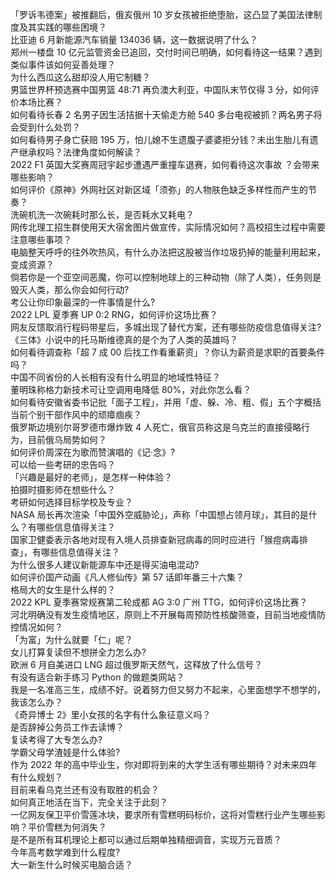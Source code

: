 「罗诉韦德案」被推翻后，俄亥俄州 10 岁女孩被拒绝堕胎，这凸显了美国法律制度及其实践的哪些困境？  
比亚迪 6 月新能源汽车销量 134036 辆，这一数据说明了什么？  
郑州一楼盘 10 亿元监管资金已追回，交付时间已明确，如何看待这一结果？遇到类似事件该如何妥善处理？  
为什么西瓜这么甜却没人用它制糖？  
男篮世界杯预选赛中国男篮 48:71 再负澳大利亚，中国队末节仅得 3 分，如何评价本场比赛？  
如何看待长春 2 名男子因生活拮据十天偷走方舱 540 多台电视被抓？两名男子将会受到什么处罚？  
如何看待男子身亡获赔 195 万，怕儿媳不生遗腹子婆婆拒分钱？未出生胎儿有遗产继承权吗？法律角度如何解读？  
2022 F1 英国大奖赛周冠宇起步遭遇严重撞车退赛，如何看待这次事故 ？会带来哪些影响？  
如何评价《原神》外网社区对新区域「须弥」的人物肤色缺乏多样性而产生的节奏？  
洗碗机洗一次碗耗时那么长，是否耗水又耗电？  
网传北理工招生群使用天大宿舍图片做宣传，实际情况如何？高校招生过程中需要注意哪些事项？  
电脑整天呼呼的往外吹热风，有什么办法把这股被当作垃圾扔掉的能量利用起来，变成资源？  
倘若你是一个亚空间恶魔，你可以控制地球上的三种动物（除了人类），任务则是毁灭人类，那么你会如何行动?  
考公让你印象最深的一件事情是什么?  
2022 LPL 夏季赛 UP 0:2 RNG，如何评价这场比赛？  
网友反馈取消行程码带星后，多城出现了替代方案，还有哪些防疫信息值得关注?  
《三体》小说中的托马斯维德真的是个为了人类的英雄吗？  
如何看待调查称「超 7 成 00 后找工作看重薪资」？你认为薪资是求职的首要条件吗？  
中国不同省份的人长相有没有什么明显的地域性特征？  
董明珠称格力新技术可让空调用电降低 80%，对此你怎么看？  
如何看待安徽省委书记批「面子工程」，并用「虚、躲、冷、粗、假」五个字概括当前个别干部作风中的顽瘴痼疾？  
俄罗斯边境别尔哥罗德市爆炸致 4 人死亡，俄官员称这是乌克兰的直接侵略行为，目前俄乌局势如何？  
如何评价周深在为歌而赞演唱的《记·念》?  
可以给一些考研的忠告吗？  
「兴趣是最好的老师」，是怎样一种体验？  
拍摄时摄影师在想些什么？  
考研如何选择目标学校及专业？  
NASA 局长再次渲染「中国外空威胁论」，声称「中国想占领月球」，其目的是什么？有哪些信息值得关注？  
国家卫健委表示各地对现有入境人员排查新冠病毒的同时应进行「猴痘病毒排查」，有哪些信息值得关注？  
为什么很多人建议新能源车中还是得买油电混动?  
如何评价国产动画《凡人修仙传》第 57 话即年番三十六集？  
格局大的女生是什么样的？  
2022 KPL 夏季赛常规赛第二轮成都 AG 3:0 广州 TTG，如何评价这场比赛？  
河北明确没有发生疫情地区，原则上不开展每周预防性核酸筛查，目前当地疫情防控情况如何？  
「为富」为什么就要「仁」呢？  
女儿打算复读但不想拼全力怎么办?  
欧洲 6 月自美进口 LNG 超过俄罗斯天然气，这释放了什么信号？  
有没有适合新手练习 Python 的做题类网站？  
我是一名准高三生，成绩不好。说着努力但又努力不起来，心里面想学不想学的，我该怎么办？  
《奇异博士 2》里小女孩的名字有什么象征意义吗？  
是否辞掉公务员工作去读博？  
复读考得了大专怎么办?  
学霸父母学渣娃是什么体验?  
作为 2022 年的高中毕业生，你对即将到来的大学生活有哪些期待？对未来四年有什么规划？  
目前来看乌克兰还有没有取胜的机会？  
如何真正地活在当下，完全关注于此刻？  
一亿网友保卫平价雪莲冰块，要求所有雪糕明码标价，这将对雪糕行业产生哪些影响？平价雪糕为何消失？  
是不是所有耳机理论上都可以通过后期单独精细调音，实现万元音质？  
今年高考数学难到什么程度?  
大一新生什么时候买电脑合适？  
